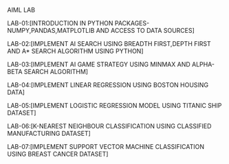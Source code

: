 AIML LAB

LAB-01:[INTRODUCTION IN PYTHON PACKAGES-NUMPY,PANDAS,MATPLOTLIB AND ACCESS TO DATA SOURCES]

LAB-02:[IMPLEMENT AI SEARCH USING BREADTH FIRST,DEPTH FIRST AND A* SEARCH ALGORITHM USING PYTHON]

LAB-03:[IMPLEMENT AI GAME STRATEGY USING MINMAX AND ALPHA-BETA SEARCH ALGORITHM]

LAB-04:[IMPLEMENT LINEAR REGRESSION USING BOSTON HOUSING DATA]

LAB-05:[IMPLEMENT LOGISTIC REGRESSION MODEL USING TITANIC SHIP DATASET]

LAB-06:[K-NEAREST NEIGHBOUR CLASSIFICATION USING CLASSIFIED MANUFACTURING DATASET]

LAB-07:[IMPLEMENT SUPPORT VECTOR MACHINE CLASSIFICATION USING BREAST CANCER DATASET]
